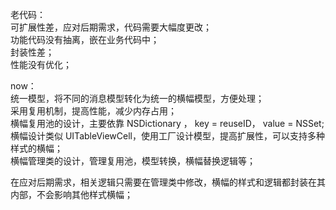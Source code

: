 

老代码：  
可扩展性差，应对后期需求，代码需要大幅度更改；   
功能代码没有抽离，嵌在业务代码中；  
封装性差；  
性能没有优化；  

now：  
统一模型，将不同的消息模型转化为统一的横幅模型，方便处理；  
采用复用机制，提高性能，减少内存占用；  
横幅复用池的设计，主要依靠 NSDictionary ， key = reuseID， value = NSSet<view>;  
横幅设计类似 UITableViewCell，使用工厂设计模型，提高扩展性，可以支持多种样式的横幅；  
横幅管理类的设计，管理复用池，模型转换，横幅替换逻辑等；

在应对后期需求，相关逻辑只需要在管理类中修改，横幅的样式和逻辑都封装在其内部，不会影响其他样式横幅；





